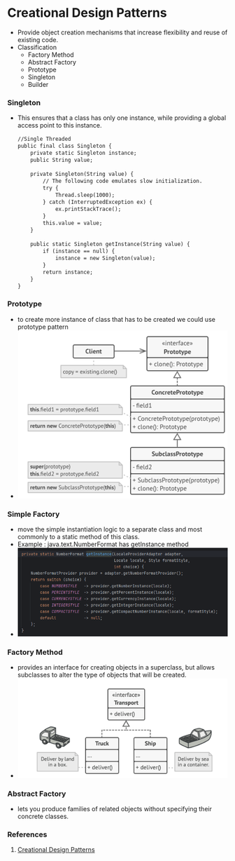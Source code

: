 # Creational Design Patterns

- Provide object creation mechanisms that increase flexibility and reuse of existing code.
- Classification
  - Factory Method
  - Abstract Factory
  - Prototype
  - Singleton
  - Builder

### Singleton

- This ensures that a class has only one instance, while providing a global access point to this instance.

  ```
  //Single Threaded
  public final class Singleton {
      private static Singleton instance;
      public String value;

      private Singleton(String value) {
          // The following code emulates slow initialization.
          try {
              Thread.sleep(1000);
          } catch (InterruptedException ex) {
              ex.printStackTrace();
          }
          this.value = value;
      }

      public static Singleton getInstance(String value) {
          if (instance == null) {
              instance = new Singleton(value);
          }
          return instance;
      }
  }
  ```

### Prototype

- to create more instance of class that has to be created we could use prototype pattern
- ![Prototype](/SystemDesign/DesignPatterns/Prototype.png)

### Simple Factory

- move the simple instantiation logic to a separate class and most commonly to a static method of this class.
- Example : java.text.NumberFormat has getInstance method
- ![NumberFormat](/SystemDesign/DesignPatterns/NumberFormat.png)

### Factory Method

- provides an interface for creating objects in a superclass, but allows subclasses to alter the type of objects that will be created.
- ![Factory Method](/SystemDesign/DesignPatterns/FactoryMethod.png)

### Abstract Factory

- lets you produce families of related objects without specifying their concrete classes.

### References

1. [Creational Design Patterns](https://refactoring.guru/design-patterns/creational-patterns)
